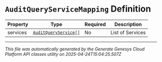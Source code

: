 # `AuditQueryServiceMapping` Definition

| Property | Type | Required | Description |
|----------|------|----------|-------------|
| services | [`AuditQueryService[]`](auditqueryservice-definition.md) | No | List of Services |

---

*This file was automatically generated by the Generate Genesys Cloud Platform API classes utility on 2025-04-24T15:04:25.507Z*